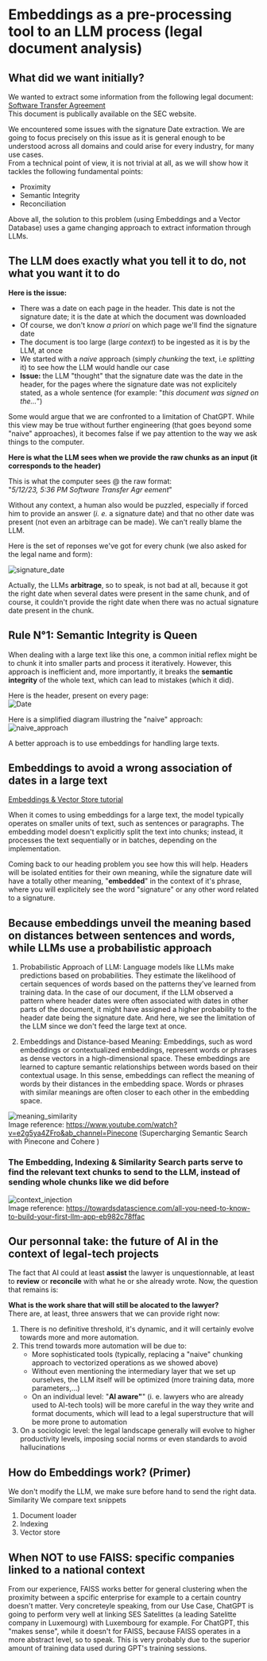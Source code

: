 # Embeddings as a pre-processing tool to an LLM process (legal document analysis)

     
## What did we want initially?

We wanted to extract some information from the following legal document: [Software Transfer Agreement](https://github.com/alexnesov/LLMs-and-Agents/blob/main/Use%20Case/Texts/Software%20Transfer%20Agreement.pdf)  
This document is publically available on the SEC website.

We encountered some issues with the signature Date extraction. We are going to focus precisely on this issue as it is general enough to be understood across all domains and could arise for every industry, for many use cases.   
From a technical point of view, it is not trivial at all, as we will show how it tackles the following fundamental points:

- Proximity
- Semantic Integrity
- Reconciliation

Above all, the solution to this problem (using Embeddings and a Vector Database) uses a game changing approach to extract information through LLMs.

## The LLM does exactly what you tell it to do, not what you want it to do

**Here is the issue:** 

- There was a date on each page in the header. This date is not the signature date; it is the date at which the document was downloaded
- Of course, we don't know *a priori* on which page we'll find the signature date
- The document is too large (large *context*) to be ingested as it is by the LLM, at once
- We started with a *naive* approach (simply *chunking* the text, i.e *splitting* it) to see how the LLM would handle our case
- **Issue:** the LLM "thought" that the signature date was the date in the header, for the pages where the signature date was not explicitely stated, as a whole sentence (for example: "*this document was signed on the...*")

Some would argue that we are confronted to a limitation of ChatGPT. While this view may be true without further engineering (that goes beyond some "naive" approaches), it becomes false if we pay attention to the way we ask things to the computer.

**Here is what the LLM sees when we provide the raw chunks as an input (it corresponds to the header)**

This is what the computer sees @ the raw format:  
"*5/12/23, 5:36 PM Software Transfer Agr eement*" 

Without any context, a human also would be puzzled, especially if forced him to provide an answer (*i. e.* a signature date) and that no other date was present (not even an arbitrage can be made). We can't really blame the LLM.

Here is the set of reponses we've got for every chunk (we also asked for the legal name and form):

![signature_date](https://raw.githubusercontent.com/alexnesov/LLMs-and-Agents/main/Use%20Case/Diagrams%20%26%20IMGs/sig_date.png)   

Actually, the LLMs **arbitrage**, so to speak, is not bad at all, because it got the right date when several dates were present in the same chunk, and of course, it couldn't provide the right date when there was no actual signature date present in the chunk.


## Rule N°1: Semantic Integrity is Queen

When dealing with a large text like this one, a common initial reflex might be to chunk it into smaller parts and process it iteratively. However, this approach is inefficient and, more importantly, it breaks the **semantic integrity** of the whole text, which can lead to mistakes (which it did).

Here is the header, present on every page:    
![Date](https://raw.githubusercontent.com/alexnesov/LLMs-and-Agents/main/Use%20Case/Diagrams%20%26%20IMGs/date.png)


Here is a simplified diagram illustring the "naive" approach:  
![naive_approach](https://raw.githubusercontent.com/alexnesov/LLMs-and-Agents/main/Use%20Case/Diagrams%20%26%20IMGs/chunk.png)    


A better approach is to use embeddings for handling large texts.

## Embeddings to avoid a wrong association of dates in a large text

[Embeddings & Vector Store tutorial](https://towardsdatascience.com/all-you-need-to-know-to-build-your-first-llm-app-eb982c78ffac)


When it comes to using embeddings for a large text, the model typically operates on smaller units of text, such as sentences or paragraphs. The embedding model doesn't explicitly split the text into chunks; instead, it processes the text sequentially or in batches, depending on the implementation.

Coming back to our heading problem you see how this will help. Headers will be isolated entities for their own meaning, while the signature date will have a totally other meaning, "**embedded**" in the context of it's phrase, where you will explicitely see the word "signature" or any other word related to a signature.

## Because embeddings unveil the meaning based on distances between sentences and words, while LLMs use a probabilistic approach

1. Probabilistic Approach of LLM: Language models like LLMs make predictions based on probabilities. They estimate the likelihood of certain sequences of words based on the patterns they've learned from training data. In the case of our document, if the LLM observed a pattern where header dates were often associated with dates in other parts of the document, it might have assigned a higher probability to the header date being the signature date. And here, we see the limitation of the LLM since we don't feed the large text at once.

2. Embeddings and Distance-based Meaning: Embeddings, such as word embeddings or contextualized embeddings, represent words or phrases as dense vectors in a high-dimensional space. These embeddings are learned to capture semantic relationships between words based on their contextual usage. In this sense, embeddings can reflect the meaning of words by their distances in the embedding space. Words or phrases with similar meanings are often closer to each other in the embedding space.



![meaning_similarity](https://raw.githubusercontent.com/alexnesov/LLMs-and-Agents/main/Vector-based%20Information%20Retrieval%20System/meaning_similarity.png)    
Image reference: https://www.youtube.com/watch?v=e2g5ya4ZFro&ab_channel=Pinecone (Supercharging Semantic Search with Pinecone and Cohere
)


### The Embedding, Indexing & Similarity Search parts serve to find the relevant text chunks to send to the LLM, instead of sending whole chunks like we did before


![context_injection](https://raw.githubusercontent.com/alexnesov/LLMs-and-Agents/main/Use%20Case/Diagrams%20%26%20IMGs/context_injection.jpg)  
Image reference: https://towardsdatascience.com/all-you-need-to-know-to-build-your-first-llm-app-eb982c78ffac


## Our personnal take: the future of AI in the context of legal-tech projects


The fact that AI could at least **assist** the lawyer is unquestionnable, at least to **review** or **reconcile** with what he or she already wrote. 
Now, the question that remains is:  

**What is the work share that will still be alocated to the lawyer?**  
There are, at least, three answers that we can provide right now:
1. There is no definitive threshold, it's dynamic, and it will certainly evolve towards more and more automation.
2. This trend towards more automation will be due to:
    - More sophisticated tools (typically, replacing a "naive" chunking approach to vectorized operations as we showed above)
    - Without even mentioning the intermediary layer that we set up ourselves, the LLM itself will be optimized (more training data, more parameters,...)
    - On an individual level: "**AI aware"**" (i. e. lawyers who are already used to AI-tech tools) will be more careful in the way they write and format documents, which will lead to a legal superstructure that will be more prone to automation
3. On a sociologic level: the legal landscape generally will evolve to higher productivity levels, imposing social norms or even standards to avoid hallucinations


## How do Embeddings work? (Primer)
We don't modify the LLM, we make sure before hand to send the right data. Similarity
We compare text snippets


1. Document loader
2. Indexing
3. Vector store


## When NOT to use FAISS: specific companies linked to a national context

From our experience, FAISS works better for general clustering when the proximity between a spcific enterprise for example to a certain country doesn't matter.
Very concreteyle speaking, from our Use Case, ChatGPT is going to perform very well at linking SES Satelittes (a leading Satelitte company in Luxemourg) with Luxembourg for example. For ChatGPT, this "makes sense", while it doesn't for FAISS, because FAISS operates in a more abstract level, so to speak. This is very probably due to the superior amount of training data used during GPT's training sessions.